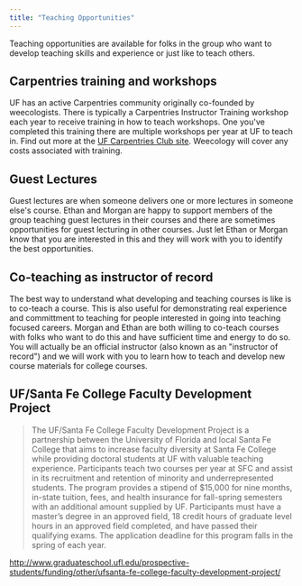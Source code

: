 ```yaml
---
title: "Teaching Opportunities"
---
```


Teaching opportunities are available for folks in the group who want to develop teaching skills and experience or just like to teach others.

## Carpentries training and workshops

UF has an active Carpentries community originally co-founded by weecologists.
There is typically a Carpentries Instructor Training workshop each year to receive training in how to teach workshops.
One you've completed this training there are multiple workshops per year at UF to teach in.
Find out more at the [UF Carpentries Club site](https://www.uf-carpentries.org/).
Weecology will cover any costs associated with training.

## Guest Lectures

Guest lectures are when someone delivers one or more lectures in someone else's course.
Ethan and Morgan are happy to support members of the group teaching guest lectures in their courses and there are sometimes opportunities for guest lecturing in other courses.
Just let Ethan or Morgan know that you are interested in this and they will work with you to identify the best opportunities.

## Co-teaching as instructor of record

The best way to understand what developing and teaching courses is like is to co-teach a course.
This is also useful for demonstrating real experience and committment to teaching for people interested in going into teaching focused careers.
Morgan and Ethan are both willing to co-teach courses with folks who want to do this and have sufficient time and energy to do so.
You will actually be an official instructor (also known as an "instructor of record") and we will work with you to learn how to teach and develop new course materials for college courses.

## UF/Santa Fe College Faculty Development Project

> The UF/Santa Fe College Faculty Development Project is a partnership between the University of Florida and local Santa Fe College that aims to increase faculty diversity at Santa Fe College while providing doctoral students at UF with valuable teaching experience. Participants teach two courses per year at SFC and assist in its recruitment and retention of minority and underrepresented students. The program provides a stipend of $15,000 for nine months, in-state tuition, fees, and health insurance for fall-spring semesters with an additional amount supplied by UF. Participants must have a master’s degree in an approved field, 18 credit hours of graduate level hours in an approved field completed, and have passed their qualifying exams. The application deadline for this program falls in the spring of each year. 

http://www.graduateschool.ufl.edu/prospective-students/funding/other/ufsanta-fe-college-faculty-development-project/